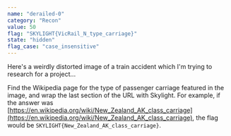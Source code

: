 ```yaml
---
name: "derailed-0"
category: "Recon"
value: 50
flag: "SKYLIGHT{VicRail_N_type_carriage}"
state: "hidden"
flag_case: "case_insensitive"
---
```


Here's a weirdly distorted image of a train accident which I'm trying to research for a project...

Find the Wikipedia page for the type of passenger carriage featured in the image, and wrap the last section of the URL with Skylight. For example, if the answer was [https://en.wikipedia.org/wiki/New_Zealand_AK_class_carriage](https://en.wikipedia.org/wiki/New_Zealand_AK_class_carriage), the flag would be `SKYLIGHT{New_Zealand_AK_class_carriage}`.
